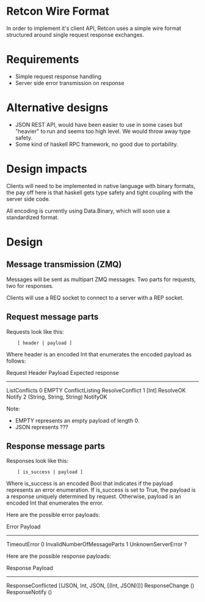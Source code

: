 Retcon Wire Format
==================

In order to implement it's client API, Retcon uses a simple wire format
structured around single request response exchanges.

# Requirements

- Simple request response handling
- Server side error transmission on response

# Alternative designs

* JSON REST API, would have been easier to use in some cases but "heavier" to run
  and seems too high level. We would throw away type safety.
* Some kind of haskell RPC framework, no good due to portability.

# Design impacts

Clients will need to be implemented in native language with binary formats, the
pay off here is that haskell gets type safety and tight coupling with the
server side code.

All encoding is currently using Data.Binary, which will soon use a standardized
format.

# Design

## Message transmission (ZMQ)

Messages will be sent as multipart ZMQ messages. Two parts for requests, two
for responses.

Clients will use a REQ socket to connect to a server with a REP socket.

## Request message parts

Requests look like this:

```
	[ header | payload ]
```

Where header is an encoded Int that enumerates the encoded payload as follows:

Request           Header  Payload                   Expected response
-------           ------  -------                   -----------------
ListConflicts     0       EMPTY                     ConflictListing
ResolveConflict   1       [Int]                     ResolveOK
Notify            2       (String, String, String)  NotifyOK


Note:
* EMPTY represents an empty payload of length 0.
* JSON represents ???

## Response message parts

Responses look like this:

```
	[ is_success | payload ]
```

Where is_success is an encoded Bool that indicates if the payload represents an
error enumeration. If is_success is set to True, the payload is a response
uniquely determined by request. Otherwise, payload is an encoded Int that
enumerates the error.

Here are the possible error payloads:

Error                       Payload
-----                       -------
TimeoutError                0
InvalidNumberOfMessageParts 1
UnknownServerError          ?

Here are the possible response payloads:

Response            Payload
--------            -------
ResponseConflicted  [(JSON, Int, JSON, [(Int, JSON)])]
ResponseChange      ()
ResponseNotify      ()
